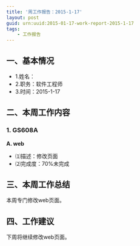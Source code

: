 ```yaml
---
title: '周工作报告：2015-1-17'
layout: post
guid: urn:uuid:2015-01-17-work-report-2015-1-17
tags:
    - 工作报告
---
```


## 一、基本情况

 - 1.姓名：
 - 2.职务：软件工程师
 - 3.时间：2015-1-17

## 二、本周工作内容

### 1. GS608A

**A. web**

 - ⑴描述：修改页面
 - ⑵完成度：70%未完成

## 三、本周工作总结

本周专门修改web页面。

## 四、工作建议

下周将继续修改web页面。